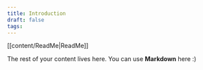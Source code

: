 ```yaml
---
title: Introduction
draft: false
tags:
---
```

[[content/ReadMe|ReadMe]]

The rest of your content lives here. You can use **Markdown** here :)